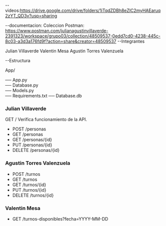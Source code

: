 --videos:https://drive.google.com/drive/folders/1iTqdZDBh8eZlC2myHAEaruq2zYT_QD3v?usp=sharing

--documentacion:
Coleccion Postman: https://www.postman.com/julianagustinvillaverde-2391323/workspace/grupo03/collection/48509537-0edd7cd0-4238-445c-8c03-a3d3a176fd9f?action=share&creator=48509537
--Integrantes

Julian Villaverde
Valentin Mesa
Agustin Torres Valenzuela


--Estructura

App/

── App.py            
── Database.py      
── Models.py        
── Requirements.txt 
── Database.db      

### Julian Villaverde
GET /
Verifica funcionamiento de la API.

- POST /personas
- GET /personas
- GET /personas/{id}
- PUT /personas/{id}
- DELETE /personas/{id}

### Agustin Torres Valenzuela
- POST /turnos
- GET /turnos
- GET /turnos/{id}
- PUT /turnos/{id}
- DELETE /turnos/{id}

### Valentin Mesa
- GET /turnos-disponibles?fecha=YYYY-MM-DD
